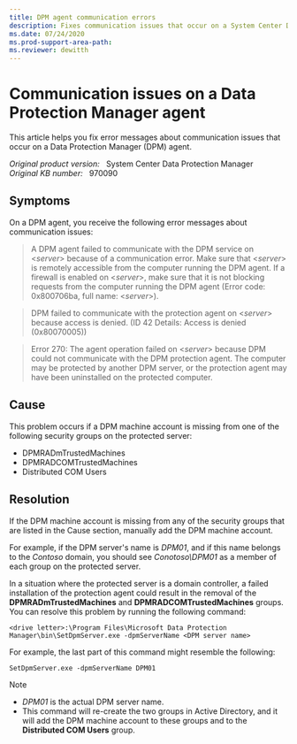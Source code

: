 ```yaml
---
title: DPM agent communication errors
description: Fixes communication issues that occur on a System Center Data Protection Manager agent.
ms.date: 07/24/2020
ms.prod-support-area-path:
ms.reviewer: dewitth
---
```

# Communication issues on a Data Protection Manager agent

This article helps you fix error messages about communication issues that occur on a Data Protection Manager (DPM) agent.

_Original product version:_ &nbsp; System Center Data Protection Manager  
_Original KB number:_ &nbsp; 970090

## Symptoms

On a DPM agent, you receive the following error messages about communication issues:

> A DPM agent failed to communicate with the DPM service on \<*server*> because of a communication error. Make sure that \<*server*> is remotely accessible from the computer running the DPM agent. If a firewall is enabled on \<*server*>, make sure that it is not blocking requests from the computer running the DPM agent (Error code: 0x800706ba, full name: \<*server*>).

> DPM failed to communicate with the protection agent on \<*server*> because access is denied. (ID 42 Details: Access is denied (0x80070005))

> Error 270: The agent operation failed on \<*server*> because DPM could not communicate with the DPM protection agent. The computer may be protected by another DPM server, or the protection agent may have been uninstalled on the protected computer.

## Cause

This problem occurs if a DPM machine account is missing from one of the following security groups on the protected server:

- DPMRADmTrustedMachines
- DPMRADCOMTrustedMachines
- Distributed COM Users

## Resolution

If the DPM machine account is missing from any of the security groups that are listed in the Cause section, manually add the DPM machine account.

For example, if the DPM server's name is *DPM01*, and if this name belongs to the *Contoso* domain, you should see *Conotoso\DPM01* as a member of each group on the protected server.

In a situation where the protected server is a domain controller, a failed installation of the protection agent could result in the removal of the **DPMRADmTrustedMachines** and **DPMRADCOMTrustedMachines** groups. You can resolve this problem by running the following command:

```console
<drive letter>:\Program Files\Microsoft Data Protection Manager\bin\SetDpmServer.exe -dpmServerName <DPM server name>
```

For example, the last part of this command might resemble the following:

```console
SetDpmServer.exe -dpmServerName DPM01
```

> [!NOTE]
>
> - *DPM01* is the actual DPM server name.
> - This command will re-create the two groups in Active Directory, and it will add the DPM machine account to these groups and to the **Distributed COM Users** group.
